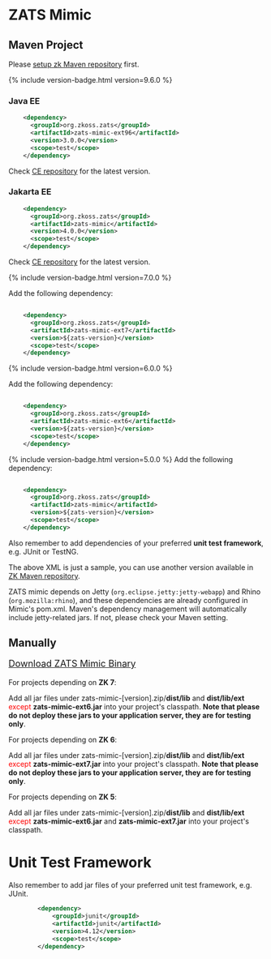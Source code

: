 

# ZATS Mimic

## Maven Project

Please [ setup zk Maven repository]({{site.baseurl}}/zk_installation_guide/Setting_up_IDE/Maven/Use_ZK_Maven_Artifacts/Resolving_ZK_Framework_Artifacts_via_Maven#How_to_Use_ZK_Maven_Repository) first.

{% include version-badge.html version=9.6.0 %}

### Java EE

``` xml
    <dependency>
      <groupId>org.zkoss.zats</groupId>
      <artifactId>zats-mimic-ext96</artifactId>
      <version>3.0.0</version>
      <scope>test</scope>
    </dependency>
```

Check [CE repository](https://mavensync.zkoss.org/maven2/org/zkoss/zats/zats-mimic-ext96/)
for the latest version.

### Jakarta EE

``` xml
    <dependency>
      <groupId>org.zkoss.zats</groupId>
      <artifactId>zats-mimic</artifactId>
      <version>4.0.0</version>
      <scope>test</scope>
    </dependency>
```

Check [CE repository](https://mavensync.zkoss.org/maven2/org/zkoss/zats/zats-mimic/)
for the latest version.

{% include version-badge.html version=7.0.0 %}

Add the following dependency:

``` xml

    <dependency>
      <groupId>org.zkoss.zats</groupId>
      <artifactId>zats-mimic-ext7</artifactId>
      <version>${zats-version}</version>
      <scope>test</scope>
    </dependency>
```

{% include version-badge.html version=6.0.0 %}

Add the following dependency:

``` xml

    <dependency>
      <groupId>org.zkoss.zats</groupId>
      <artifactId>zats-mimic-ext6</artifactId>
      <version>${zats-version}</version>
      <scope>test</scope>
    </dependency>
```

{% include version-badge.html version=5.0.0 %} Add the following dependency:

``` xml

    <dependency>
      <groupId>org.zkoss.zats</groupId>
      <artifactId>zats-mimic</artifactId>
      <version>${zats-version}</version>
      <scope>test</scope>
    </dependency>
```

Also remember to add dependencies of your preferred **unit test
framework**, e.g. JUnit or TestNG.

The above XML is just a sample, you can use another version available in
[ZK Maven
repository](http://mavensync.zkoss.org/maven2/org/zkoss/zats/zats-mimic-ext6/).

ZATS mimic depends on Jetty (`org.eclipse.jetty:jetty-webapp`) and Rhino
(`org.mozilla:rhino`), and these dependencies are already configured in
Mimic's pom.xml. Maven's dependency management will automatically
include jetty-related jars. If not, please check your Maven setting.

## Manually

<div style="font-size:18px;">

[Download ZATS Mimic Binary](http://www.zkoss.org/download/zats)

</div>

For projects depending on **ZK 7**:

Add all jar files under zats-mimic-\[version\].zip/**dist/lib** and
**dist/lib/ext** <span style="color:red"> except </span>
**zats-mimic-ext6.jar** into your project's classpath. **Note that
please do not deploy these jars to your application server, they are for
testing only**.

For projects depending on **ZK 6**:

Add all jar files under zats-mimic-\[version\].zip/**dist/lib** and
**dist/lib/ext** <span style="color:red"> except </span>
**zats-mimic-ext7.jar** into your project's classpath. **Note that
please do not deploy these jars to your application server, they are for
testing only**.

For projects depending on **ZK 5**:

Add all jar files under zats-mimic-\[version\].zip/**dist/lib** and
**dist/lib/ext** <span style="color:red"> except </span>
**zats-mimic-ext6.jar** and **zats-mimic-ext7.jar** into your project's
classpath.

# Unit Test Framework

Also remember to add jar files of your preferred unit test framework,
e.g. JUnit.

``` xml
        <dependency>
            <groupId>junit</groupId>
            <artifactId>junit</artifactId>
            <version>4.12</version>
            <scope>test</scope>
        </dependency>
```

 
